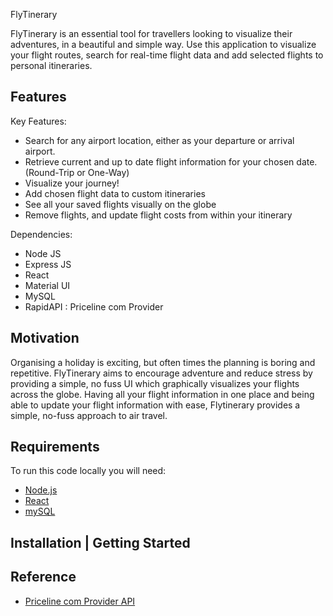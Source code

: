 FlyTinerary

  FlyTinerary is an essential tool for travellers looking to visualize their adventures, in a beautiful and simple way. Use this application to visualize your flight routes, search for real-time flight data and add selected flights to personal itineraries. 


## Features

Key Features:
  * Search for any airport location, either as your departure or arrival airport. 
  * Retrieve current and up to date flight information for your chosen date. (Round-Trip or One-Way)
  * Visualize your journey!
  * Add chosen flight data to custom itineraries
  * See all your saved flights visually on the globe
  * Remove flights, and update flight costs from within your itinerary

Dependencies: 
* Node JS
* Express JS
* React
* Material UI
* MySQL
* RapidAPI : Priceline com Provider

## Motivation
Organising a holiday is exciting, but often times the planning is boring and repetitive. FlyTinerary aims to encourage adventure and reduce stress by providing a simple, no fuss UI which graphically visualizes your flights across the globe. Having all your flight information in one place and being able to update your flight information with ease, Flytinerary provides a simple, no-fuss approach to air travel. 

## Requirements
To run this code locally you will need:
* [Node.js](https://nodejs.org/en "Node.js")
* [React](https://react.dev/ "React")
* [mySQL](https://www.mysql.com/ "mySQL")

## Installation | Getting Started



## Reference
* [Priceline com Provider API]([https://nodejs.org/en](https://rapidapi.com/tipsters/api/priceline-com-provider) "Priceline com Provider API")

